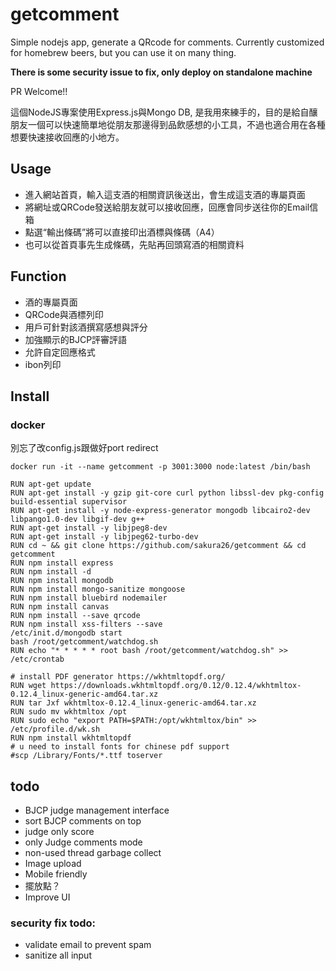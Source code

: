 # getcomment

Simple nodejs app, generate a QRcode for comments. Currently customized for homebrew beers, but you can use it on many thing.

**There is some security issue to fix, only deploy on standalone machine**

PR Welcome!!

這個NodeJS專案使用Express.js與Mongo DB, 是我用來練手的，目的是給自釀朋友一個可以快速簡單地從朋友那邊得到品飲感想的小工具，不過也適合用在各種想要快速接收回應的小地方。

## Usage

* 進入網站首頁，輸入這支酒的相關資訊後送出，會生成這支酒的專屬頁面
* 將網址或QRCode發送給朋友就可以接收回應，回應會同步送往你的Email信箱
* 點選“輸出條碼”將可以直接印出酒標與條碼（A4）
* 也可以從首頁事先生成條碼，先貼再回頭寫酒的相關資料

## Function

* 酒的專屬頁面
* QRCode與酒標列印
* 用戶可針對該酒撰寫感想與評分
* 加強顯示的BJCP評審評語
* 允許自定回應格式
* ibon列印

## Install

### docker

別忘了改config.js跟做好port redirect

```
docker run -it --name getcomment -p 3001:3000 node:latest /bin/bash

RUN apt-get update
RUN apt-get install -y gzip git-core curl python libssl-dev pkg-config build-essential supervisor
RUN apt-get install -y node-express-generator mongodb libcairo2-dev  libpango1.0-dev libgif-dev g++
RUN apt-get install -y libjpeg8-dev
RUN apt-get install -y libjpeg62-turbo-dev
RUN cd ~ && git clone https://github.com/sakura26/getcomment && cd getcomment
RUN npm install express
RUN npm install -d
RUN npm install mongodb
RUN npm install mongo-sanitize mongoose
RUN npm install bluebird nodemailer
RUN npm install canvas
RUN npm install --save qrcode
RUN npm install xss-filters --save
/etc/init.d/mongodb start
bash /root/getcomment/watchdog.sh
RUN echo "* * * * * root bash /root/getcomment/watchdog.sh" >> /etc/crontab

# install PDF generator https://wkhtmltopdf.org/
RUN wget https://downloads.wkhtmltopdf.org/0.12/0.12.4/wkhtmltox-0.12.4_linux-generic-amd64.tar.xz
RUN tar Jxf wkhtmltox-0.12.4_linux-generic-amd64.tar.xz
RUN sudo mv wkhtmltox /opt
RUN sudo echo "export PATH=$PATH:/opt/wkhtmltox/bin" >> /etc/profile.d/wk.sh
RUN npm install wkhtmltopdf
# u need to install fonts for chinese pdf support
#scp /Library/Fonts/*.ttf toserver
```


## todo

* BJCP judge management interface
* sort BJCP comments on top
* judge only score
* only Judge comments mode
* non-used thread garbage collect
* Image upload
* Mobile friendly
* 擺放點？
* Improve UI

### security fix todo:

* validate email to prevent spam
* sanitize all input